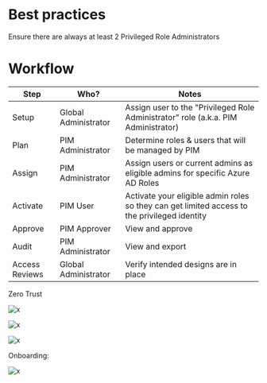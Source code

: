 # Best practices

Ensure there are always at least 2 Privileged Role Administrators

# Workflow

|  Step | Who?  |  Notes |
|---|---|---|
| Setup | Global Administrator | Assign user to the "Privileged Role Administrator" role (a.k.a. PIM Administrator) |
| Plan  | PIM Administrator  |  Determine roles & users that will be managed by PIM |
| Assign  |  PIM Administrator |  Assign users or current admins as eligible admins for specific Azure AD Roles |
| Activate | PIM User  |  Activate your eligible admin roles so they can get limited access to the privileged identity |
|  Approve |  PIM Approver |  View and approve |
| Audit  | PIM Administrator  |  View and export |
| Access Reviews  | Global Administrator  |  Verify intended designs are in place |

Zero Trust 

![x](https://i.imgur.com/DmPp5xp.png)

![x](https://i.imgur.com/qpCaeXj.png)

![x](https://i.imgur.com/82PTqRI.png)

Onboarding:

![x](https://i.imgur.com/9FNVppB.png)
